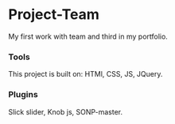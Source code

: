 # Project-Team
My first work with team and third in my portfolio.

### Tools
This project is built on: HTMl, CSS, JS, JQuery.

### Plugins
Slick slider, Knob js, SONP-master.
